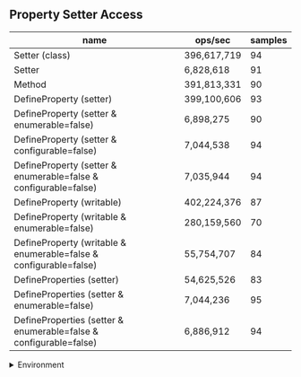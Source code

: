 ## Property Setter Access

|name|ops/sec|samples|
|-|-|-|
|Setter (class)|396,617,719|94|
|Setter|6,828,618|91|
|Method|391,813,331|90|
|DefineProperty (setter)|399,100,606|93|
|DefineProperty (setter & enumerable=false)|6,898,275|90|
|DefineProperty (setter & configurable=false)|7,044,538|94|
|DefineProperty (setter & enumerable=false & configurable=false)|7,035,944|94|
|DefineProperty (writable)|402,224,376|87|
|DefineProperty (writable & enumerable=false)|280,159,560|70|
|DefineProperty (writable & enumerable=false & configurable=false)|55,754,707|84|
|DefineProperties (setter)|54,625,526|83|
|DefineProperties (setter & enumerable=false)|7,044,236|95|
|DefineProperties (setter & enumerable=false & configurable=false)|6,886,912|94|


<details>
<summary>Environment</summary>

* __Machine:__ linux x64 | 2 vCPUs | 6.8GB Mem
* __Run:__ Tue Oct 24 2023 17:22:28 GMT+0000 (Coordinated Universal Time)
</details>

<!--
{"environment":{"platform":"linux","arch":"x64","cpus":2,"totalMemory":6.759742736816406},"benchmarks":[{"name":"Setter (class)","opsSec":396617719.010722,"samples":8},{"name":"Setter","opsSec":6828618.412427349,"samples":5},{"name":"Method","opsSec":391813330.60787356,"samples":5},{"name":"DefineProperty (setter)","opsSec":399100605.9157159,"samples":6},{"name":"DefineProperty (setter & enumerable=false)","opsSec":6898274.597480792,"samples":6},{"name":"DefineProperty (setter & configurable=false)","opsSec":7044538.425773791,"samples":4},{"name":"DefineProperty (setter & enumerable=false & configurable=false)","opsSec":7035943.559255922,"samples":5},{"name":"DefineProperty (writable)","opsSec":402224375.9946697,"samples":6},{"name":"DefineProperty (writable & enumerable=false)","opsSec":280159559.6869739,"samples":6},{"name":"DefineProperty (writable & enumerable=false & configurable=false)","opsSec":55754706.9962461,"samples":5},{"name":"DefineProperties (setter)","opsSec":54625525.81436064,"samples":5},{"name":"DefineProperties (setter & enumerable=false)","opsSec":7044235.856733413,"samples":5},{"name":"DefineProperties (setter & enumerable=false & configurable=false)","opsSec":6886912.31019085,"samples":5}]}-->
